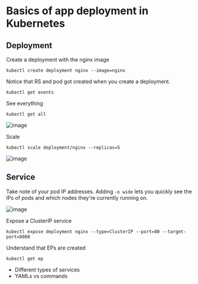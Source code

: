 # Basics of app deployment in Kubernetes

## Deployment

Create a deployment with the nginx image
```
kubectl create deployment nginx --image=nginx
```

Notice that RS and pod got created when you create a deployment.
```
kubectl get events
```

See everything
```
kubectl get all
```

![image](https://user-images.githubusercontent.com/31636398/164511160-092a8dcc-cdb4-46ce-8635-ab4f041b66c7.png)

Scale
```
kubectl scale deployment/nginx --replicas=5
```

![image](https://user-images.githubusercontent.com/31636398/164511228-b13bf909-4e1b-409c-903c-ceb96e333dd7.png)


## Service

Take note of your pod IP addresses. Adding `-o wide` lets you quickly see the IPs of pods and which nodes they're currently running on.

![image](https://user-images.githubusercontent.com/31636398/164511667-f37adc5f-db23-417a-aaba-2dd501adb213.png)


Expose a ClusterIP service
```
kubectl expose deployment nginx --type=ClusterIP --port=80 --target-port=8080
```

Understand that EPs are created
```
kubectl get ep
```





- Different types of services
- YAMLs vs commands
